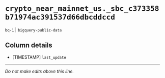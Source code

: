 # `crypto_near_mainnet_us._sbc_c373358b71974ac391537d66dbcddccd`
`bq-1` | `bigquery-public-data`

## Column details
* [TIMESTAMP] `last_update`

-------------------------------------------------------------------------------
*Do not make edits above this line.*
